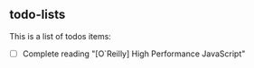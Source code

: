 ## todo-lists

This is a list of todos items:

- [ ] Complete reading "[O`Reilly] High Performance JavaScript"
